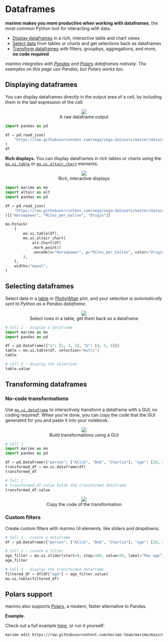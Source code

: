 # Dataframes

**marimo makes you more productive when working with dataframes**, the most
common Python tool for interacting with data.

- [Display dataframes](#displaying-dataframes) in a rich, interactive table and chart views
- [Select data](#selecting-dataframes) from tables or charts and get selections back as dataframes
- [Transform dataframes](#transforming-dataframes) with filters, groupbys,
  aggregations, and more, **no code required**

_marimo integrates with [Pandas](https://pandas.pydata.org/) and
[Polars](https://pola.rs) dataframes natively. The examples on this page
use Pandas, but Polars works too._

## Displaying dataframes

You can display dataframes directly in the output area of a cell, by including
them in the last expression of the cell:

<div align="center">
<figure>
<img src="/_static/docs-dataframe-output.png"/>
<figcaption>A raw dataframe output</figcaption>
</figure>
</div>


```python
import pandas as pd

df = pd.read_json(
    "https://raw.githubusercontent.com/vega/vega-datasets/master/data/cars.json"
)
df
```

**Rich displays.**
You can display dataframes in rich tables or charts using the
[`mo.ui.table`](/api/inputs/table/) or [`mo.ui.altair_chart`](/api/plotting/)
elements.

<div align="center">
<figure>
<img src="/_static/docs-dataframe-visualizations.png"/>
<figcaption>Rich, interactive displays</figcaption>
</figure>
</div>


```python
import marimo as mo
import altair as alt
import pandas as pd

df = pd.read_json(
    "https://raw.githubusercontent.com/vega/vega-datasets/master/data/cars.json"
)[["Horsepower", "Miles_per_Gallon", "Origin"]]

mo.hstack(
    [
        mo.ui.table(df),
        mo.ui.altair_chart(
            alt.Chart(df)
            .mark_point()
            .encode(x="Horsepower", y="Miles_per_Gallon", color="Origin")
        ),
    ],
    widths="equal",
)
```

## Selecting dataframes

Select data in a [table](#marimo.ui.table) or [Plotly](#marimo.ui.plotly)/[Altair](#marimo.ui.altair_chart) plot,
and your selection is _automatically sent to Python as a Pandas dataframe_.

<div align="center">
<figure>
<img src="/_static/docs-dataframe-table.gif"/>
<figcaption>Select rows in a table, get them back as a dataframe</figcaption>
</figure>
</div>


```python
# Cell 1 - display a dataframe
import marimo as mo
import pandas as pd

df = pd.DataFrame({"a": [1, 2, 3], "b": [4, 5, 6]})
table = mo.ui.table(df, selection="multi")
table
```

```python
# Cell 2 - display the selection
table.value
```

## Transforming dataframes


### No-code transformations

Use [`mo.ui.dataframe`](/api/inputs/dataframe/) to interactively
transform a dataframe with a GUI, no coding required!. When you're done, you
can copy the code that the GUI generated for you and paste it into your
notebook.


<div align="center">
<figure>
<img src="/_static/docs-dataframe-transform.gif"/>
<figcaption>Build transformations using a GUI</figcaption>
</figure>
</div>


```python
# Cell 1
import marimo as mo
import pandas as pd

df = pd.DataFrame({"person": ["Alice", "Bob", "Charlie"], "age": [20, 30, 40]})
transformed_df = mo.ui.dataframe(df)
transformed_df
```

```python
# Cell 2
# transformed_df.value holds the transformed dataframe
transformed_df.value
```

<div align="center">
<figure>
<img src="/_static/docs-dataframe-transform-code.png"/>
<figcaption>Copy the code of the transformation</figcaption>
</figure>
</div>

### Custom filters

Create custom filters with marimo UI elements, like sliders and dropdowns.

```python
# Cell 1 - create a dataframe
df = pd.DataFrame({"person": ["Alice", "Bob", "Charlie"], "age": [20, 30, 40]})
```

```python
# Cell 2 - create a filter
age_filter = mo.ui.slider(start=0, stop=100, value=50, label="Max age")
age_filter
```

```python
# Cell 3 - display the transformed dataframe
filtered_df = df[df["age"] < age_filter.value]
mo.ui.table(filtered_df)
```


## Polars support

marimo also supports [Polars](https://pola.rs/), a
modern, faster alternative to Pandas.

**Example.**

Check out a full example [here](https://github.com/marimo-team/marimo/blob/main/examples/third_party/polars.py),
or run it yourself:

```bash
marimo edit https://raw.githubusercontent.com/marimo-team/marimo/main/examples/third_party/polars.py
```
